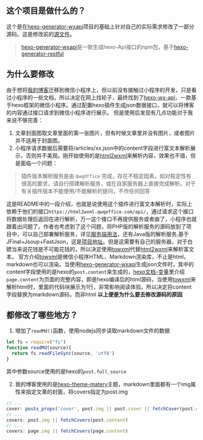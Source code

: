 ## 这个项目是做什么的？

这个是在[hexo-generator-wxapi](https://github.com/Rr210/hexo-generator-wxapi)项目的基础上针对自己的实际需求修改了一部分源码。这是修改前的[源文件](https://github.com/Rr210/hexo-generator-wxapi/blob/master/lib/generator.js)。
> [hexo-generator-wxapi](https://github.com/Rr210/hexo-generator-wxapi)是一款生成hexo-Api接口的npm包，基于[hexo-generator-restful](https://github.com/yscoder/hexo-generator-restful)

## 为什么要修改

由于想将[我的博客](https://xmxe.gitee.io/blog)迁移到微信小程序上，但以前没有接触过小程序的开发，只是看过小程序的一些文档，所以决定在网上找轮子，最终找到了[hexo-wx-api](https://github.com/Rr210/hexo-wx-api)，一款基于hexo框架的微信小程序。通过配置hexo插件生成json数据接口，就可以将博客的内容通过接口请求到微信小程序进行展示。
但是使用后发现有几点功能对于我来说不够完善：
1. 文章封面图取文章里面的第一张图片，但有时候文章里并没有图片，或者图片并不适用于封面图。
2. 小程序请求数据后需要将/articles/xx.json中的content字段进行富文本解析展示，否则并不美观。刚开始使用的是[html2wxml](https://github.com/qwqoffice/html2wxml)来解析内容，效果也不错，但是面临一个问题：
> 插件版本解析服务是由 `QwqOffice` 完成，存在不稳定因素，如对稳定性有很高的要求，请自行搭建解析服务，或在自家服务器上直接完成解析。对于有关插件版本不能使用/不能解析的提问，不作任何回答

这是README中的一段介绍，也就是说使用这个插件进行富文本解析时，实际上依赖于他们的接口`https://html2wxml.qwqoffice.com/api/`，通过请求这个接口将数据处理后返回在进行解析，万一这个接口不再提供服务或者崩了，小程序也就跟着出问题了。作者也考虑到了这个问题，将PHP版的解析服务的源码放到了项目中，可以自己部署解析服务，详见[服务端用法](https://github.com/qwqoffice/html2wxml#%E6%9C%8D%E5%8A%A1%E7%AB%AF%E7%94%A8%E6%B3%95)，还有Java版的解析服务,基于JFinal+Jsoup+FastJson，这是[项目地址](https://gitee.com/909854136/html2wxml4J)。但是这需要有自己的服务器，对于白嫖当来说花钱是不可能花钱的，所以决定使用[towxml](https://github.com/sbfkcel/towxml)代替[html2wxml](https://github.com/qwqoffice/html2wxml)来解析富文本。
官方介绍[towxml](https://github.com/sbfkcel/towxml)是微信小程序HTML、Markdown渲染库，不止是html，markdown也可以渲染。当使用[hexo-generator-wxapi](https://github.com/Rr210/hexo-generator-wxapi)生成json文件时，其中的content字段使用的是hexo的`post.content`来生成的，[hexo文档-变量](https://hexo.io/zh-cn/docs/variables)里介绍`page.content`为页面的完整内容，即是hexo编译后的html源码，当使用[towxml](https://github.com/sbfkcel/towxml)来解析html时，里面的代码块展示为1行，非常影响阅读体验。所以决定将content字段替换为markdown源码，而非html
**以上便是为什么要去修改源码的原因**

## 都修改了哪些地方？

1. 增加了`readMd()`函数，使用nodejs同步读取markdown文件的数据

```js
let fs = require("fs")
function readMd(source){
  return fs.readFileSync(source, 'utf8')
}
```
其中参数source使用的是hexo的`post.full_source`

2. 我的博客使用的是[hexo-theme-matery](https://github.com/blinkfox/hexo-theme-matery)主题，markdown里面都有一个img属性来指定文章的封面，将covers指定为post.img
```js
// ...
cover: posts_props('cover', post.img || post.cover || fetchCover(post.content))
// ...
covers: post.img || fetchCovers(post.content)
// ...
covers: page.img || fetchCovers(page.content)
```
